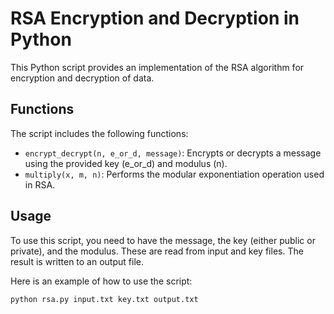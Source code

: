 # RSA Encryption and Decryption in Python

This Python script provides an implementation of the RSA algorithm for encryption and decryption of data.

## Functions

The script includes the following functions:

- `encrypt_decrypt(n, e_or_d, message)`: Encrypts or decrypts a message using the provided key (e_or_d) and modulus (n).
- `multiply(x, m, n)`: Performs the modular exponentiation operation used in RSA.

## Usage

To use this script, you need to have the message, the key (either public or private), and the modulus. These are read from input and key files. The result is written to an output file.

Here is an example of how to use the script:

```bash
python rsa.py input.txt key.txt output.txt